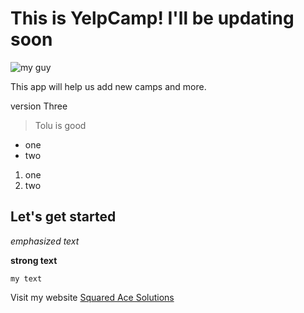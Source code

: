 # This is YelpCamp! I'll be updating soon

![my guy](https://raw.githubusercontent.com/planetoftheweb/angulardata/01_02b/hero.png)

This app will help us add new camps and more.

version Three

> Tolu is good

- one
- two

1. one
2. two

## Let's get started
*emphasized text*

**strong text**

`my text`

Visit my website [Squared Ace Solutions](http://squaredace.com)

